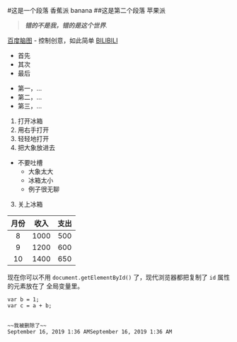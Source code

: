 #这是一个段落
香蕉派
banana
##这是第二个段落
苹果派
>***错的不是我，错的是这个世界***.

[百度脑图](http://naotu.baidu.com) - 控制创意，如此简单
[BILIBILI](https://www.bilibili.com/)
+ 首先
+ 其次
+ 最后
* 第一，...
* 第二，...
* 第三，...


1. 打开冰箱
  1. 用右手打开
  2. 轻轻地打开
2. 把大象放进去
* 不要吐槽
  * 大象太大
  * 冰箱太小
  * 例子很无聊
3. 关上冰箱

|月份|收入|支出|
|:-:|:-:|:-:|
|8|1000|500|
|9|1200|600|
|10|1400|650|

现在你可以不用 `document.getElementById()` 了，现代浏览器都把复制了 `id` 属性的元素放在了
全局变量里。

 ```var a = 0;
var b = 1;
var c = a + b;


~~我被删除了~~
September 16, 2019 1:36 AMSeptember 16, 2019 1:36 AM